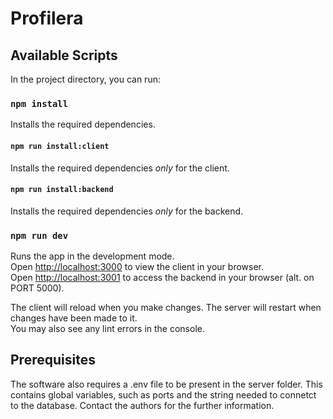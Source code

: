 # Profilera

## Available Scripts

In the project directory, you can run:

### `npm install`

Installs the required dependencies.

#### `npm run install:client`

Installs the required dependencies *only* for the client.

#### `npm run install:backend`

Installs the required dependencies *only* for the backend.

### `npm run dev`

Runs the app in the development mode.\
Open [http://localhost:3000](http://localhost:3000) to view the client in your browser.\
Open [http://localhost:3001](http://localhost:3001) to access the backend in your browser (alt. on PORT 5000).

The client will reload when you make changes. The server will restart when changes have been made to it.\
You may also see any lint errors in the console.

## Prerequisites

The software also requires a .env file to be present in the server folder. This contains global variables, such as ports and the string needed to connetct to the database. Contact the authors for the further information.
